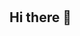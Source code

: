 

   　
   　
   　
   　
   　
   　
   　
   　
   　
   　
   　
   　
   　
   　
   　
## Hi there 👋
   　
   　
   　
   　
   　
   　
   　
   　
   　
   　
   　
   　
   　
   　
   　
   　
   　
   　
   　
   　
   　
   　
   　
   　
   　
   　
   　
